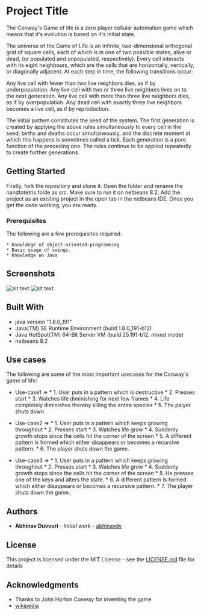 # Project Title
The Conway's Game of life is a zero player cellular automation game which means that it's evolution is based on it's initial state. 

   The universe of the Game of Life is an infinite, two-dimensional orthogonal grid of square cells, each of which is in one of two possible states, alive or dead, (or populated and unpopulated, respectively). Every cell interacts with its eight neighbours, which are the cells that are horizontally, vertically, or diagonally adjacent. At each step in time, the following transitions occur:

   Any live cell with fewer than two live neighbors dies, as if by underpopulation.
   Any live cell with two or three live neighbors lives on to the next generation.
   Any live cell with more than three live neighbors dies, as if by overpopulation.
   Any dead cell with exactly three live neighbors becomes a live cell, as if by reproduction.

The initial pattern constitutes the seed of the system. The first generation is created by applying the above rules simultaneously to every cell in the seed; births and deaths occur simultaneously, and the discrete moment at which this happens is sometimes called a tick. Each generation is a pure function of the preceding one. The rules continue to be applied repeatedly to create further generations. 
## Getting Started

Firstly, fork the repository and clone it. Open the folder and rename the nandtotetris folde as src. Make sure to run it on netbeans 8.2. Add the project as an existing project in the open tab in the netbeans IDE.
Once you get the code working, you are ready.

### Prerequisites

The following are a few prerequisites required.

```
* Knowldege of object-oriented-programming
* Basic usage of swings.
* Knowledge on Java
```


## Screenshots

![alt text](https://github.com/abhinavdv/Conways-Game-of-life/blob/master/Screenshot%20from%202018-11-06%2022-55-57%20-%201.png "Logo Title Text 1")
![alt text](https://github.com/abhinavdv/Conways-Game-of-life/blob/master/Screenshot%20from%202018-11-06%2022-56-45.png "Logo Title Text 1")


## Built With

* java version "1.8.0_191"
* Java(TM) SE Runtime Environment (build 1.8.0_191-b12)
* Java HotSpot(TM) 64-Bit Server VM (build 25.191-b12, mixed mode)
* netbeans 8.2

## Use cases
The following are some of the most important usecases for the Conway's game of life:

* Use-case1 =>
             * 1. User puts in a pattern which is destructive
             * 2. Presses start 
             * 3. Watches life diminishing for next few frames
             * 4. Life completely diminishes thereby killing the entire species
             * 5. The palyer shuts down

* Use-case2 => 
             * 1. User puts in a pattern which keeps growing throughout
             * 2. Presses start
             * 3. Watches life grow
             * 4. Suddenly growth stops since the cells hit the corner of the screen
             * 5. A different pattern is formed which either disappears or becomes a recursive pattern.
             * 6. The player shuts down the game.

* Use-case3 => 
             * 1. User puts in a pattern which keeps growing throughout
             * 2. Presses start
             * 3. Watches life grow
             * 4. Suddenly growth stops since the cells hit the corner of the screen
             * 5. He presses one of the keys and alters the state.
             * 6. A different pattern is formed which either disappears or becomes a recursive pattern.
             * 7. The player shuts down the game.






## Authors

* **Abhinav Duvvuri** - *Initial work* - [abhinavdv](https://github.com/abhinavdv)


## License

This project is licensed under the MIT License - see the [LICENSE.md](LICENSE.md) file for details

## Acknowledgments

* Thanks to John Horton Conway for inventing the game
* [wikipedia](https://en.wikipedia.org/wiki/Conway%27s_Game_of_Life)


